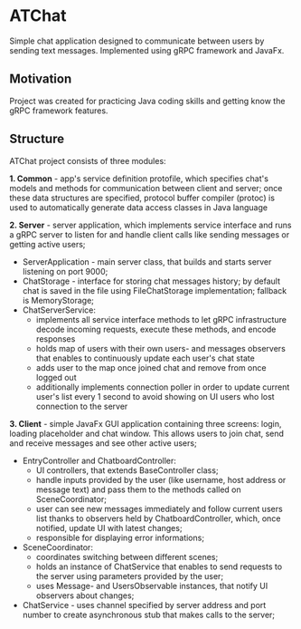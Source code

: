# ATChat
Simple chat application designed to communicate between users by sending text messages. Implemented using gRPC framework and JavaFx.

## Motivation
Project was created for practicing Java coding skills and getting know the gRPC framework features.

## Structure
ATChat project consists of three modules:

**1. Common** - app's service definition protofile, which specifies chat's models and methods for communication between client and server; once these data structures are specified, protocol buffer compiler (protoc) is used to automatically generate data access classes in Java language

**2. Server** - server application, which implements service interface and runs a gRPC server to listen for and handle client calls like 			 sending messages or getting active users;
   * ServerApplication - main server class, that builds and starts server listening on port 9000;
   * ChatStorage - interface for storing chat messages history; by default chat is saved in the file using FileChatStorage implementation; fallback is MemoryStorage;
   * ChatServerService:
     - implements all service interface methods to let gRPC infrastructure decode incoming requests, execute these methods, and encode 				  responses
     - holds map of users with their own users- and messages observers that enables to continuously update each user's chat state
     - adds user to the map once joined chat and remove from once logged out
     - additionally implements connection poller in order to update current user's list every 1 second to avoid showing on UI users who 				 lost connection to the server

**3. Client** - simple JavaFx GUI application containing three screens: login, loading placeholder and chat window. This allows users to join chat, send and receive messages and see other active users;
* EntryController and ChatboardController:
  - UI controllers, that extends BaseController class;
  - handle inputs provided by the user (like username, host address or message text) and pass them to the methods called on SceneCoordinator;
  - user can see new messages immediately and follow current users list thanks to observers held by ChatboardController, which, once notified, update UI with latest changes;
  - responsible for displaying error informations;
* SceneCoordinator:
  - coordinates switching between different scenes; 
  - holds an instance of ChatService that enables to send requests to the server using parameters provided by the user; 
  - uses Message- and UsersObservable instances, that notify UI observers about changes;
* ChatService - uses channel specified by server address and port number to create asynchronous stub that makes calls to the server;
